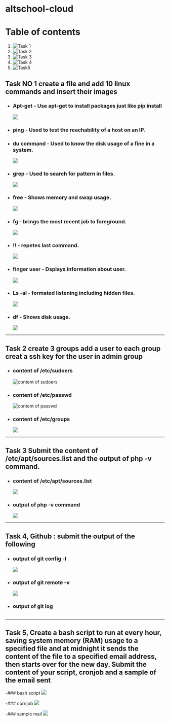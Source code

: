  # altschool-cloud
# Table of contents
1. ![Task 1](#task1)
2. ![Task 2](#task2)
3. ![Task 3](#task3)
4. ![Task 4](#task4)
5. ![Task5](#task5)



 ## Task NO 1 create a file and add 10 linux commands and insert their images  <a name="task1"></a>




- ### Apt-get  - Use apt-get to install packages just like pip install
    ![](https://github.com/RashRAJ/altschool-cloud/blob/main/Screenshot%202022-08-18%20102608.png)
    
- ### ping - Used to test the reachability of a host on an IP.
- ### du command - Used to know the disk usage of a fine in a system.

    ![](https://github.com/RashRAJ/altschool-cloud/blob/main/Screenshot%202022-08-18%20102507.png)
    
    
- ### grep - Used to search for pattern in files.

    ![](https://github.com/RashRAJ/altschool-cloud/blob/main/Screenshot%202022-08-24%20091858.png)

- ### free - Shows memory and swap usage.

    ![](https://github.com/RashRAJ/altschool-cloud/blob/main/Screenshot%202022-08-24%20092028.png)

- ### fg - brings the most recent job to foreground.

    ![](https://github.com/RashRAJ/altschool-cloud/blob/main/Screenshot%202022-08-24%20085919.png)

- ### !! - repetes last command.

    ![](https://github.com/RashRAJ/altschool-cloud/blob/main/Screenshot%202022-08-24%20093716.png)

- ### finger user - Dsplays information about user.

    ![](https://github.com/RashRAJ/altschool-cloud/blob/main/Screenshot%202022-08-24%20093934.png)

- ### Ls -al    - formated listening including hidden files.

    ![](https://github.com/RashRAJ/altschool-cloud/blob/main/Screenshot%202022-08-24%20090119.png)

- ### df - Shows disk usage.

    ![](https://github.com/RashRAJ/altschool-cloud/blob/main/Screenshot%202022-08-24%20094002.png)


-----------------------------------------------------------------------------------------------------------------------------------------------------------------

 ## Task 2 create 3 groups add a user to each group creat a ssh key for the user in admin group <a name="task2"></a>

- ### content of /etc/sudoers
     ![content of sudoers](https://github.com/RashRAJ/altschool-cloud/blob/main/etc_sudoers.png)

- ### content of /etc/passwd
     ![content of passwd](https://github.com/RashRAJ/altschool-cloud/blob/main/etc_groups.png)

- ### content of /etc/groups
     ![](https://github.com/RashRAJ/altschool-cloud/blob/main/etc_groups.png)


-----------------------------------------------------------------------------------------------------------------------------------------------------------------



## Task 3 Submit the content of /etc/apt/sources.list and the output of php -v command. <a name="task3"></a>


 - ### content of /etc/apt/sources.list
 
     ![](https://github.com/RashRAJ/altschool-cloud/blob/main/cat_etc_apt_sources.png)

 - ### output of php -v command
    ![](https://github.com/RashRAJ/altschool-cloud/blob/main/Php%20-v.png)
    
    
    
-------------------------------------------------------------------------------------------------------------------------------------------------------------------


 ## Task 4, Github : submit the output of the following <a name="task4"></a>
  - ### output of git config -l      
      ![](https://github.com/RashRAJ/altschool-cloud/blob/main/git_config-l.png)

  - ### output of git remote -v
      ![](https://github.com/RashRAJ/altschool-cloud/blob/main/git_remote-v.png)

  - ### output of git log
      ![]()
      
-----------------------------------------------------------------------------------------------------------------------------------------------------------------

## Task 5, Create a bash script to run at every hour, saving system memory (RAM) usage to a specified file and at midnight it sends the content of the file to a specified email address, then starts over for the new day. Submit the content of your script, cronjob and a sample of the email sent <a name="task5"></a>

 -### bash script
      ![](https://github.com/RashRAJ/altschool-cloud/blob/main/scriptttttttt.png)
      
 -### cornjob
      ![](https://github.com/RashRAJ/altschool-cloud/blob/main/corntab%20e.png)
      
-### sample mail
     ![](https://github.com/RashRAJ/altschool-cloud/blob/main/log%20report.png)
 




